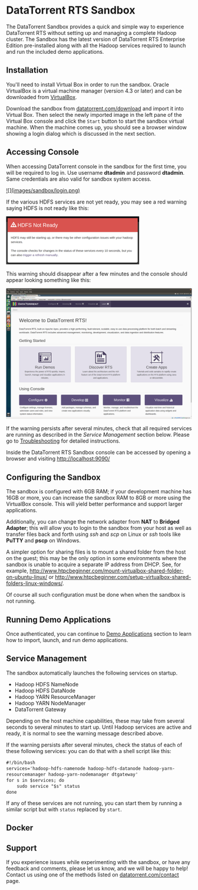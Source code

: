 DataTorrent RTS Sandbox
================================================================================

The DataTorrent Sandbox provides a quick and simple way to experience
DataTorrent RTS without setting up and managing a complete Hadoop cluster.
The Sandbox has the latest version of DataTorrent RTS Enterprise Edition
pre-installed along with all the Hadoop services required to launch and run
the included demo applications.

Installation
--------------------------------------------------------------------------------

You'll need to install Virtual Box in order to run the sandbox.
Oracle VirtualBox is a virtual machine manager (version 4.3 or later)
and can be downloaded from [VirtualBox](https://www.virtualbox.org/wiki/Downloads).

Download the sandbox from
[datatorrent.com/download](https://www.datatorrent.com/download/) and import it
into Virtual Box. Then select the newly imported image in the left pane of the
Virtual Box console and click the `Start` button to
start the sandbox virtual machine. When the machine comes up, you should see a
browser window showing a login dialog which is discussed in the next section.

Accessing Console
--------------------------------------------------------------------------------

When accessing DataTorrent console in the sandbox for the first time, you will be required to log in.  Use username **dtadmin** and password **dtadmin**.  Same credentials are also valid for sandbox system access.

<a href="http://localhost:9090/" target="\_blank">
![](images/sandbox/login.png)
</a>

If the various HDFS services are not yet ready, you may see a red warning saying
HDFS is not ready like this:

![HDFS Not Ready](images/sandbox/HDFSNotReady.png "HDFS Not Ready")

This warning should disappear after a few minutes and the console should appear
looking something like this:

![Sandbox Console](images/sandbox/SandboxConsole.png "Sandbox Console")

If the warning persists after several minutes, check that all required services
are running as described in the _Service Management_ section below.
Please go to [Troubleshooting](troubleshooting.md) for detailed instructions.

Inside the DataTorrent RTS Sandbox console can be accessed by opening a browser and visiting <a href="http://localhost:9090/" target="\_blank">http://localhost:9090/</a>

Configuring the Sandbox
--------------------------------------------------------------------------------
The sandbox is configured with 6GB RAM; if your development machine has 16GB or
more, you can increase the sandbox RAM to 8GB or more using the VirtualBox
console. This will yield better performance and support larger applications.

Additionally, you can change the network adapter from **NAT** to
**Bridged Adapter**; this will allow you to login to the sandbox from your
host as well as transfer files back and forth using _ssh_ and _scp_ on Linux
or _ssh_ tools like **PuTTY** and **pscp** on Windows.

A simpler option for sharing files is to mount a shared folder from the host
on the guest; this may be the only option in some environments where the
sandbox is unable to acquire a separate IP address from DHCP. See, for example,
<http://www.htpcbeginner.com/mount-virtualbox-shared-folder-on-ubuntu-linux/> or
<http://www.htpcbeginner.com/setup-virtualbox-shared-folders-linux-windows/>.

Of course all such configuration must be done when when the sandbox is not running.

Running Demo Applications
--------------------------------------------------------------------------------

Once authenticated, you can continue to [Demo Applications](demos.md) section to learn how to import, launch, and run demo applications.

Service Management <a name="service_management"></a>
--------------------------------------------------------------------------------

The sandbox automatically launches the following services on startup.

* Hadoop HDFS NameNode
* Hadoop HDFS DataNode
* Hadoop YARN ResourceManager
* Hadoop YARN NodeManager
* DataTorrent Gateway

Depending on the host machine capabilities, these may take from several seconds to several minutes to start up.  Until Hadoop services are active and ready, it is normal to see the warning message described above.

If the warning persists after several minutes, check the status of each of these
following services: you can do that with a shell script like this:

    #!/bin/bash
    services='hadoop-hdfs-namenode hadoop-hdfs-datanode hadoop-yarn-resourcemanager hadoop-yarn-nodemanager dtgateway'
    for s in $services; do
        sudo service "$s" status
    done

If any of these services are not running, you can start them by running a similar
script but with `status` replaced by `start`.

Docker
--------------------------------------------------------------------------------

Support
--------------------------------------------------------------------------------

If you experience issues while experimenting with the sandbox, or have any feedback and comments, please let us know, and we will be happy to help!  Contact us using one of the methods listed on [datatorrent.com/contact](https://www.datatorrent.com/contact/) page.
